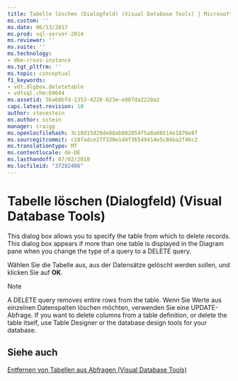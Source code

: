 ```yaml
---
title: Tabelle löschen (Dialogfeld) (Visual Database Tools) | Microsoft-Dokumentation
ms.custom: ''
ms.date: 06/13/2017
ms.prod: sql-server-2014
ms.reviewer: ''
ms.suite: ''
ms.technology:
- dbe-cross-instance
ms.tgt_pltfrm: ''
ms.topic: conceptual
f1_keywords:
- vdt.dlgbox.deletetable
- vdtsql.chm:69644
ms.assetid: 56a60bfd-1353-4228-b23e-e887da2228a2
caps.latest.revision: 10
author: stevestein
ms.author: sstein
manager: craigg
ms.openlocfilehash: 3c18d15d29de88ab882854f5a8a08514e1876e8f
ms.sourcegitcommit: c18fadce27f330e1d4f36549414e5c84ba2f46c2
ms.translationtype: MT
ms.contentlocale: de-DE
ms.lasthandoff: 07/02/2018
ms.locfileid: "37282406"
---
```

# <a name="delete-table-dialog-box-visual-database-tools"></a>Tabelle löschen (Dialogfeld) (Visual Database Tools)
  This dialog box allows you to specify the table from which to delete records. This dialog box appears if more than one table is displayed in the Diagram pane when you change the type of a query to a DELETE query.  
  
 Wählen Sie die Tabelle aus, aus der Datensätze gelöscht werden sollen, und klicken Sie auf **OK**.  
  
> [!NOTE]  
>  A DELETE query removes entire rows from the table. Wenn Sie Werte aus einzelnen Datenspalten löschen möchten, verwenden Sie eine UPDATE-Abfrage. If you want to delete columns from a table definition, or delete the table itself, use Table Designer or the database design tools for your database.  
  
## <a name="see-also"></a>Siehe auch  
 [Entfernen von Tabellen aus Abfragen &#40;Visual Database Tools&#41;](visual-database-tools.md)  
  
  

